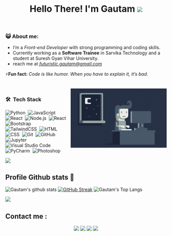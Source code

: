 <h1 align="center">Hello There! I'm Gautam <img src="https://media.giphy.com/media/hvRJCLFzcasrR4ia7z/giphy.gif" width="35"> </h1>
<br>

### :smiley_cat: About me:
- I’m a *Front-end Developer* with strong programming and coding skills.
- Currently working as a **Software Trainee** in Sarvika Technology and a student at Suresh Gyan Vihar University.
- reach me at *futuristic.gautam@gmail.com*

⚡**Fun fact:** *Code is like humor. When you have to explain it, it’s bad.*

<br>

<img alt="Night Coding" src="https://raw.githubusercontent.com/AVS1508/AVS1508/master/assets/Night-Coding.gif" align="right"/>


### 🛠 &nbsp;Tech Stack

![Python](https://img.shields.io/badge/-Python-05122A?style=flat&logo=python)&nbsp;
![JavaScript](https://img.shields.io/badge/-JavaScript-05122A?style=flat&logo=javascript)&nbsp;
![React](https://img.shields.io/badge/-React-05122A?style=flat&logo=react)&nbsp;
![Node.js](https://img.shields.io/badge/-Node.js-05122A?style=flat&logo=node.js)&nbsp;
![React](https://img.shields.io/badge/-React-05122A?style=flat&logo=react)&nbsp;
![Bootstrap](https://img.shields.io/badge/-Bootstrap-05122A?style=flat&logo=bootstrap&logoColor=563D7C)\
![TailwindCSS](https://img.shields.io/badge/-tailwindcss-05122A?style=flat&logo=tailwind-css)&nbsp;
![HTML](https://img.shields.io/badge/-HTML-05122A?style=flat&logo=HTML5)&nbsp;
![CSS](https://img.shields.io/badge/-CSS-05122A?style=flat&logo=CSS3&logoColor=1572B6)&nbsp;
![Git](https://img.shields.io/badge/-Git-05122A?style=flat&logo=git)&nbsp;
![GitHub](https://img.shields.io/badge/-GitHub-05122A?style=flat&logo=github)&nbsp;
![Jupyter](https://img.shields.io/badge/Jupyter-05122A?style=flat&logo=Jupyter)\
![Visual Studio Code](https://img.shields.io/badge/-Visual%20Studio%20Code-05122A?style=flat&logo=visual-studio-code&logoColor=007ACC)&nbsp;
![PyCharm](https://img.shields.io/badge/-PyCharm-05122A?style=flat&logo=PyCharm)&nbsp;
![Photoshop](https://img.shields.io/badge/-Photoshop-05122A?style=flat&logo=adobe-photoshop)&nbsp;


<a href="https://www.youtube.com/watch?v=dQw4w9WgXcQ"><img src="https://user-images.githubusercontent.com/73097560/115834477-dbab4500-a447-11eb-908a-139a6edaec5c.gif"></a>

## Profile Github stats 🚀
![Gautam's github stats](https://github-readme-stats.vercel.app/api?username=ZEUS-03&show_icons=true&theme=tokyonight)
[![GitHub Streak](https://streak-stats.demolab.com/?user=ZEUS-03&theme=tokyonight)](https://git.io/streak-stats)
![Gautam's Top Langs](https://github-readme-stats.vercel.app/api/top-langs/?username=ZEUS-03&theme=tokyonight&layout=compact)


<a href="https://www.youtube.com/watch?v=dQw4w9WgXcQ"><img src="https://user-images.githubusercontent.com/73097560/115834477-dbab4500-a447-11eb-908a-139a6edaec5c.gif"></a>

## Contact me : 

<p align="center">
<a href="https://www.gautamsharma.me"><img src="https://img.shields.io/badge/-Small Protfolio-3423A6?style=flat&logo=Google-Chrome&logoColor=white"/></a>
<a href="https://linkedin.com/in/gautam-sharma33"><img src="https://img.shields.io/badge/-Connect on Lin!-0077B5?style=flat&logo=Linkedin&logoColor=white"/></a>
<a href="mailto:futuristic.gautam@gmail.com"><img src="https://img.shields.io/badge/-Mail me%3F -D14836?style=flat&logo=Gmail&logoColor=white"/></a>
<a href="https://twitter.com/gaush33"><img src="https://img.shields.io/badge/-Connect on twitter-%231DA1F2.svg?style=flat&logo=Twitter&logoColor=white"/></a>

</p>
